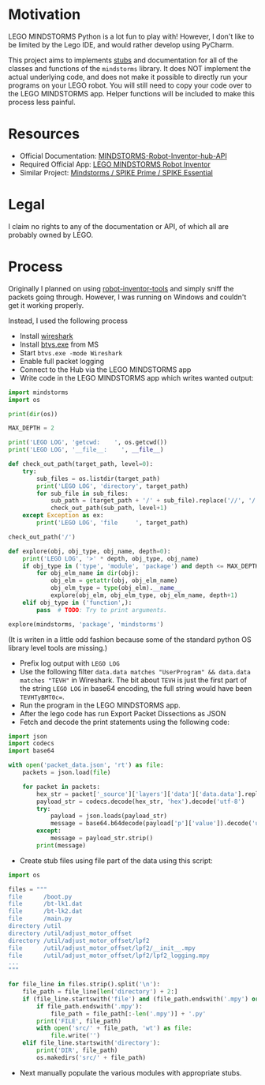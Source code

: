 # Motivation

LEGO MINDSTORMS Python is a lot fun to play with! However, I don't like to be limited by the Lego IDE, and would rather develop using PyCharm.

This project aims to implements [stubs](https://en.wikipedia.org/wiki/Method_stub) and documentation for all of the classes and functions of the `mindstorms` library. It does NOT implement the actual underlying code, and does not make it possible to directly run your programs on your LEGO robot. You will still need to copy your code over to the LEGO MINDSTORMS app. Helper functions will be included to make this process less painful.

# Resources

* Official Documentation: [MINDSTORMS-Robot-Inventor-hub-API](https://lego.github.io/MINDSTORMS-Robot-Inventor-hub-API/)
* Required Official App: [LEGO MINDSTORMS Robot Inventor](https://www.microsoft.com/en-us/p/lego-mindstorms-robot-inventor/9mtq0n7w1d6x?activetab=pivot:overviewtab)
* Similar Project: [Mindstorms / SPIKE Prime / SPIKE Essential](https://github.com/gpdaniels/spike-prime)

# Legal

I claim no rights to any of the documentation or API, of which all are probably owned by LEGO.

# Process

Originally I planned on using [robot-inventor-tools](https://github.com/ckumpe/robot-inventor-tools)
and simply sniff the packets going through. However, I was running on Windows and couldn't get it 
working properly.

Instead, I used the following process

* Install [wireshark](https://www.wireshark.org/#download)
* Install [btvs.exe](https://techcommunity.microsoft.com/t5/microsoft-bluetooth-blog/introducing-bluetooth-virtual-sniffer-btvs-exe/ba-p/2113478) from MS
* Start `btvs.exe -mode Wireshark`
* Enable full packet logging
* Connect to the Hub via the LEGO MINDSTORMS app
* Write code in the LEGO MINDSTORMS app which writes wanted output:

```python
import mindstorms
import os

print(dir(os))

MAX_DEPTH = 2

print('LEGO LOG', 'getcwd:    ', os.getcwd())
print('LEGO LOG', '__file__:    ', __file__)

def check_out_path(target_path, level=0):
    try:
        sub_files = os.listdir(target_path)
        print('LEGO LOG', 'directory', target_path)
        for sub_file in sub_files:
            sub_path = (target_path + '/' + sub_file).replace('//', '/')
            check_out_path(sub_path, level+1)
    except Exception as ex:
        print('LEGO LOG', 'file     ', target_path)

check_out_path('/')

def explore(obj, obj_type, obj_name, depth=0):
    print('LEGO LOG', '>' * depth, obj_type, obj_name)
    if obj_type in ('type', 'module', 'package') and depth <= MAX_DEPTH:
        for obj_elm_name in dir(obj):
            obj_elm = getattr(obj, obj_elm_name)
            obj_elm_type = type(obj_elm).__name__
            explore(obj_elm, obj_elm_type, obj_elm_name, depth+1)
    elif obj_type in ('function',):
        pass  # TODO: Try to print arguments.

explore(mindstorms, 'package', 'mindstorms')
```

(It is writen in a little odd fashion because some of the standard python OS library level tools are missing.) 

* Prefix log output with `LEGO LOG`
* Use the following filter `data.data matches "UserProgram" && data.data matches "TEVH"` in Wireshark. 
  The bit about `TEVH` is just the first part of the string `LEGO LOG` in base64 encoding, the full 
  string would have been `TEVHTyBMT0c=`.
* Run the program in the LEGO MINDSTORMS app.
* After the lego code has run Export Packet Dissections as JSON
* Fetch and decode the print statements using the following code:

```python
import json
import codecs
import base64

with open('packet_data.json', 'rt') as file:
    packets = json.load(file)

    for packet in packets:
        hex_str = packet['_source']['layers']['data']['data.data'].replace(':', '')
        payload_str = codecs.decode(hex_str, 'hex').decode('utf-8')
        try:
            payload = json.loads(payload_str)
            message = base64.b64decode(payload['p']['value']).decode('utf-8')[len('LEGO LOG'):].strip()
        except:
            message = payload_str.strip()
        print(message)
```

* Create stub files using file part of the data using this script:

```python
import os

files = """
file      /boot.py
file      /bt-lk1.dat
file      /bt-lk2.dat
file      /main.py
directory /util
directory /util/adjust_motor_offset
directory /util/adjust_motor_offset/lpf2
file      /util/adjust_motor_offset/lpf2/__init__.mpy
file      /util/adjust_motor_offset/lpf2/lpf2_logging.mpy
...
"""

for file_line in files.strip().split('\n'):
    file_path = file_line[len('directory') + 2:]
    if (file_line.startswith('file') and (file_path.endswith('.mpy') or file_path.endswith('.py'))):
        if file_path.endswith('.mpy'):
            file_path = file_path[:-len('.mpy')] + '.py'
        print('FILE', file_path)
        with open('src/' + file_path, 'wt') as file:
            file.write('')
    elif file_line.startswith('directory'):
        print('DIR', file_path)
        os.makedirs('src/' + file_path)
```

* Next manually populate the various modules with appropriate stubs.
